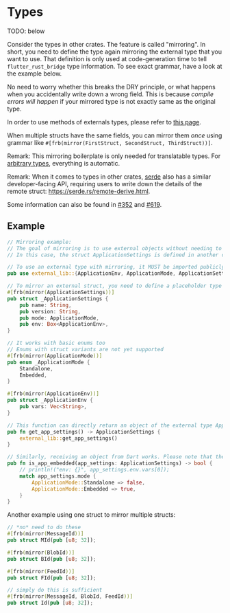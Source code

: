 # Types

TODO: below

Consider the types in other crates.
The feature is called "mirroring". In short, you need to define the type again mirroring the external type that you want
to use. That definition is only used at code-generation time to tell `flutter_rust_bridge` type information. To see
exact grammar, have a look at the example below.

No need to worry whether this breaks the DRY principle, or what happens when you accidentally write down a wrong field.
This is because *compile errors will happen* if your mirrored type is not exactly same as the original type.

In order to use methods of externals types, please refer to [this page](../../../functions/methods).

When multiple structs have the same fields, you can mirror them *once* using grammar
like `#[frb(mirror(FirstStruct, SecondStruct, ThirdStruct))]`.

Remark: This mirroring boilerplate is only needed for translatable types.
For [arbitrary types](../../arbitrary), everything is automatic.

Remark: When it comes to types in other crates,
[serde](https://crates.io/crates/serde) also has a similar developer-facing API,
requiring users to write down the details of the remote struct:
https://serde.rs/remote-derive.html.

Some information can also be found in
[#352](https://github.com/fzyzcjy/flutter_rust_bridge/pull/352)
and
[#619](https://github.com/fzyzcjy/flutter_rust_bridge/pull/619).

## Example

```rust
// Mirroring example:
// The goal of mirroring is to use external objects without needing to convert them with an intermediate type
// In this case, the struct ApplicationSettings is defined in another crate (called external-lib)

// To use an external type with mirroring, it MUST be imported publicly (aka. re-export)
pub use external_lib::{ApplicationEnv, ApplicationMode, ApplicationSettings};

// To mirror an external struct, you need to define a placeholder type with the same definition
#[frb(mirror(ApplicationSettings))]
pub struct _ApplicationSettings {
    pub name: String,
    pub version: String,
    pub mode: ApplicationMode,
    pub env: Box<ApplicationEnv>,
}

// It works with basic enums too
// Enums with struct variants are not yet supported
#[frb(mirror(ApplicationMode))]
pub enum _ApplicationMode {
    Standalone,
    Embedded,
}

#[frb(mirror(ApplicationEnv))]
pub struct _ApplicationEnv {
    pub vars: Vec<String>,
}

// This function can directly return an object of the external type ApplicationSettings because it has a mirror
pub fn get_app_settings() -> ApplicationSettings {
    external_lib::get_app_settings()
}

// Similarly, receiving an object from Dart works. Please note that the mirror definition must match entirely and the original struct must have all its fields public.
pub fn is_app_embedded(app_settings: ApplicationSettings) -> bool {
    // println!("env: {}", app_settings.env.vars[0]);
    match app_settings.mode {
        ApplicationMode::Standalone => false,
        ApplicationMode::Embedded => true,
    }
}
```

Another example using one struct to mirror multiple structs:

```rust
// *no* need to do these
#[frb(mirror(MessageId))]
pub struct MId(pub [u8; 32]);

#[frb(mirror(BlobId))]
pub struct BId(pub [u8; 32]);

#[frb(mirror(FeedId))]
pub struct FId(pub [u8; 32]);

// simply do this is sufficient
#[frb(mirror(MessageId, BlobId, FeedId))]
pub struct Id(pub [u8; 32]);
```
